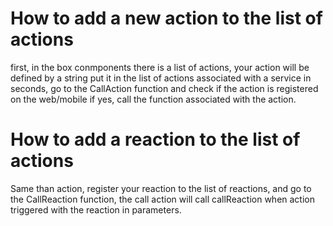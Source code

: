 # How to add a new action to the list of actions

first, in the box conmponents there is a list of actions, your action will be defined by a string put it in the list of actions associated with a service
in seconds, go to the CallAction function and check if the action is registered on the web/mobile if yes, call the function associated with the action.

# How to add a reaction to the list of actions

Same than action, register your reaction to the list of reactions, and go to the CallReaction function, the call action will call callReaction when action triggered with the reaction in parameters.